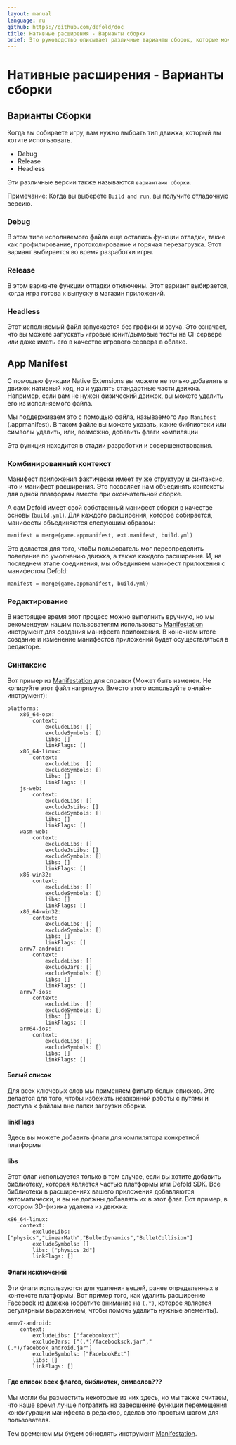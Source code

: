 ```yaml
---
layout: manual
language: ru
github: https://github.com/defold/doc
title: Нативные расширения - Варианты сборки
brief: Это руководство описывает различные варианты сборок, которые может создавать Defold, и то, как они взаимодействуют с нативными расширениями и движком.
---
```


# Нативные расширения - Варианты сборки

## Варианты Сборки

Когда вы собираете игру, вам нужно выбрать тип движка, который вы хотите использовать.

  * Debug
  * Release
  * Headless

Эти различные версии также называются `вариантами сборки`.

Примечание: Когда вы выберете `Build and run`, вы получите отладочную версию.

### Debug

В этом типе исполняемого файла еще остались функции отладки, такие как профилирование, протоколирование и горячая перезагрузка. Этот вариант выбирается во время разработки игры.

### Release

В этом варианте функции отладки отключены. Этот вариант выбирается, когда игра готова к выпуску в магазин приложений.

### Headless

Этот исполняемый файл запускается без графики и звука. Это означает, что вы можете запускать игровые юнит/дымовые тесты на CI-сервере или даже иметь его в качестве игрового сервера в облаке.

## App Manifest

С помощью функции Native Extensions вы можете не только добавлять в движок нативный код, но и удалять стандартные части движка. Например, если вам не нужен физический движок, вы можете удалить его из исполняемого файла.

Мы поддерживаем это с помощью файла, называемого `App Manifest` (.appmanifest). В таком файле вы можете указать, какие библиотеки или символы удалить, или, возможно, добавить флаги компиляции

Эта функция находится в стадии разработки и совершенствования.

### Комбинированный контекст

Манифест приложения фактически имеет ту же структуру и синтаксис, что и манифест расширения. Это позволяет нам объединять контексты для одной платформы вместе при окончательной сборке.

А сам Defold имеет свой собственный манифест сборки в качестве основы (`build.yml`). Для каждого расширения, которое собирается, манифесты объединяются следующим образом:

	manifest = merge(game.appmanifest, ext.manifest, build.yml)

Это делается для того, чтобы пользователь мог переопределить поведение по умолчанию движка, а также каждого расширения. И, на последнем этапе соединения, мы объединяем манифест приложения с манифестом Defold:

	manifest = merge(game.appmanifest, build.yml)

### Редактирование

В настоящее время этот процесс можно выполнить вручную, но мы рекомендуем нашим пользователям использовать [Manifestation](https://britzl.github.io/manifestation/) инструмент для создания манифеста приложения. В конечном итоге создание и изменение манифестов приложений будет осуществляться в редакторе.

### Синтаксис

Вот пример из [Manifestation](https://britzl.github.io/manifestation/) для справки (Может быть изменен. Не копируйте этот файл напрямую. Вместо этого используйте онлайн-инструмент):

	platforms:
	    x86_64-osx:
	        context:
	            excludeLibs: []
	            excludeSymbols: []
	            libs: []
	            linkFlags: []
	    x86_64-linux:
	        context:
	            excludeLibs: []
	            excludeSymbols: []
	            libs: []
	            linkFlags: []
	    js-web:
	        context:
	            excludeLibs: []
	            excludeJsLibs: []
	            excludeSymbols: []
	            libs: []
	            linkFlags: []
	    wasm-web:
	        context:
	            excludeLibs: []
	            excludeJsLibs: []
	            excludeSymbols: []
	            libs: []
	            linkFlags: []
	    x86-win32:
	        context:
	            excludeLibs: []
	            excludeSymbols: []
	            libs: []
	            linkFlags: []
	    x86_64-win32:
	        context:
	            excludeLibs: []
	            excludeSymbols: []
	            libs: []
	            linkFlags: []
	    armv7-android:
	        context:
	            excludeLibs: []
	            excludeJars: []
	            excludeSymbols: []
	            libs: []
	            linkFlags: []
	    armv7-ios:
	        context:
	            excludeLibs: []
	            excludeSymbols: []
	            libs: []
	            linkFlags: []
	    arm64-ios:
	        context:
	            excludeLibs: []
	            excludeSymbols: []
	            libs: []
	            linkFlags: []


#### Белый список

Для всех ключевых слов мы применяем фильтр белых списков. Это делается для того, чтобы избежать незаконной работы с путями и доступа к файлам вне папки загрузки сборки.

#### linkFlags

Здесь вы можете добавить флаги для компилятора конкретной платформы

#### libs

Этот флаг используется только в том случае, если вы хотите добавить библиотеку, которая является частью платформы или Defold SDK. Все библиотеки в расширениях вашего приложения добавляются автоматически, и вы не должны добавлять их в этот флаг. Вот пример, в котором 3D-физика удалена из движка:

    x86_64-linux:
        context:
            excludeLibs: ["physics","LinearMath","BulletDynamics","BulletCollision"]
            excludeSymbols: []
            libs: ["physics_2d"]
            linkFlags: []

#### Флаги исключений

Эти флаги используются для удаления вещей, ранее определенных в контексте платформы. Вот пример того, как удалить расширение Facebook из движка (обратите внимание на `(.*)`, которое является регулярным выражением, чтобы помочь удалить нужные элементы).

    armv7-android:
        context:
            excludeLibs: ["facebookext"]
            excludeJars: ["(.*)/facebooksdk.jar","(.*)/facebook_android.jar"]
            excludeSymbols: ["FacebookExt"]
            libs: []
            linkFlags: []

#### Где список всех флагов, библиотек, символов???

Мы могли бы разместить некоторые из них здесь, но мы также считаем, что наше время лучше потратить на завершение функции перемещения конфигурации манифеста в редактор, сделав это простым шагом для пользователя.

Тем временем мы будем обновлять инструмент [Manifestation](https://britzl.github.io/manifestation/).
